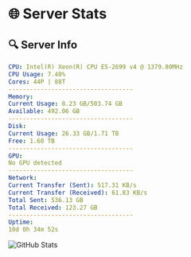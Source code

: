 # 🌐 Server Stats
## 🔍 Server Info
```yaml
CPU: Intel(R) Xeon(R) CPU E5-2699 v4 @ 1379.80MHz
CPU Usage: 7.40%
Cores: 44P | 88T
-----------------------------------
Memory:
Current Usage: 8.23 GB/503.74 GB
Available: 492.06 GB
-----------------------------------
Disk:
Current Usage: 26.33 GB/1.71 TB
Free: 1.60 TB
-----------------------------------
GPU:
No GPU detected
-----------------------------------
Network:
Current Transfer (Sent): 517.31 KB/s
Current Transfer (Received): 61.83 KB/s
Total Sent: 536.13 GB
Total Received: 123.27 GB
-----------------------------------
Uptime:
10d 0h 34m 52s
```
![GitHub Stats](https://img.shields.io/badge/Updated-2025-04-29_17:43:40-blue)